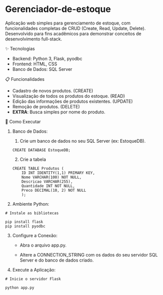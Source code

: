 # Gerenciador-de-estoque

Aplicação web simples para gerenciamento de estoque, com funcionalidades completas de CRUD (Create, Read, Update, Delete). Desenvolvido para fins acadêmicos para demonstrar conceitos de desenvolvimento full-stack.

✨ Tecnologias
- Backend: Python 3, Flask, pyodbc
- Frontend: HTML, CSS
- Banco de Dados: SQL Server

📋 Funcionalidades
- Cadastro de novos produtos. (CREATE)
- Visualização de todos os produtos do estoque. (READ)
- Edição das informações de produtos existentes. (UPDATE)
- Remoção de produtos. (DELETE)
- **EXTRA**: Busca simples por nome do produto.

🚀 Como Executar
1. Banco de Dados:

    1. Crie um banco de dados no seu SQL Server (ex: EstoqueDB).
    ```
    CREATE DATABASE EstoqueDB;
    ```
    2. Crie a tabela
    ```
    CREATE TABLE Produtos (
        ID INT IDENTITY(1,1) PRIMARY KEY,
        Nome VARCHAR(100) NOT NULL,
        Descricao VARCHAR(255),
        Quantidade INT NOT NULL,
        Preco DECIMAL(10, 2) NOT NULL
        );
    ```


2. Ambiente Python:
```
# Instale as bibliotecas

pip install flask
pip install pyodbc
```
3. Configure a Conexão:

    - Abra o arquivo app.py.

    - Altere a CONNECTION_STRING com os dados do seu servidor SQL Server e do banco de dados criado.

4. Execute a Aplicação:
```
# Inicie o servidor Flask

python app.py
```
